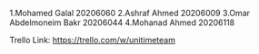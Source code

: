 1.Mohamed Galal            20206060
2.Ashraf Ahmed             20206009
3.Omar Abdelmoneim Bakr    20206044
4.Mohanad Ahmed            20206118


Trello Link: https://trello.com/w/unitimeteam
